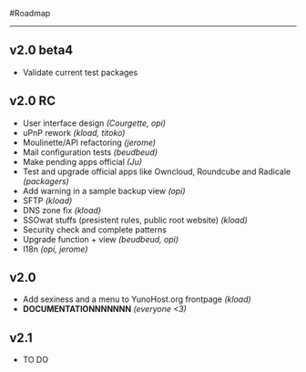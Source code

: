 #Roadmap

---

## v2.0 beta4

* Validate current test packages

## v2.0 RC

* User interface design *(Courgette, opi)*
* uPnP rework *(kload, titoko)*
* Moulinette/API refactoring *(jerome)*
* Mail configuration tests *(beudbeud)*
* Make pending apps official *(Ju)*
* Test and upgrade official apps like Owncloud, Roundcube and Radicale *(packagers)*
* Add warning in a sample backup view *(opi)*
* SFTP *(kload)*
* DNS zone fix *(kload)*
* SSOwat stuffs (presistent rules, public root website) *(kload)*
* Security check and complete patterns
* Upgrade function + view *(beudbeud, opi)*
* I18n *(opi, jerome)*

## v2.0

* Add sexiness and a menu to YunoHost.org frontpage *(kload)*
* **DOCUMENTATIONNNNNNN** *(everyone <3)*

## v2.1

* TO DO